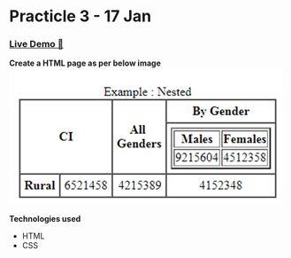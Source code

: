 # Practicle 3 - 17 Jan

### [Live Demo 🚀](https://tushar0761.github.io/Cybercom/Practicle_3_17-01/)

**Create a HTML page as per below image**
![Alt text](./Sample.png)

**Technologies used**

- HTML
- CSS
